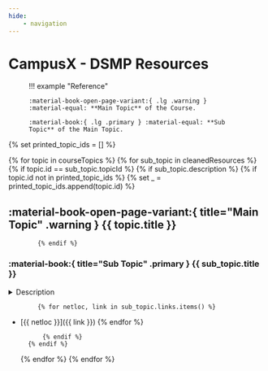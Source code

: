```yaml
---
hide:
    - navigation
---
```


# CampusX - DSMP Resources

<figure style="min-width: 35%" markdown>
!!! example "Reference"

    :material-book-open-page-variant:{ .lg .warning } :material-equal: **Main Topic** of the Course.

    :material-book:{ .lg .primary } :material-equal: **Sub Topic** of the Main Topic.
</figure>

{% set printed_topic_ids = [] %}

{% for topic in courseTopics %}
    {% for sub_topic in cleanedResources %}
        {% if topic.id == sub_topic.topicId %}
            {% if sub_topic.description %}
            {% if topic.id not in printed_topic_ids %}
                {% set _ = printed_topic_ids.append(topic.id) %}

## :material-book-open-page-variant:{ title="Main Topic" .warning } {{ topic.title }}
            {% endif %}

### :material-book:{ title="Sub Topic" .primary } {{ sub_topic.title }}

<details style="border-color: #448aff33;">
    <summary>Description</summary>
    <div style="font-family: monospace;">
    {{ sub_topic.description }}
    </div>
</details>

            {% for netloc, link in sub_topic.links.items() %}
- [{{ netloc }}]({{ link }})
            {% endfor %}

            {% endif %}
        {% endif %}
    {% endfor %}
{% endfor %}
